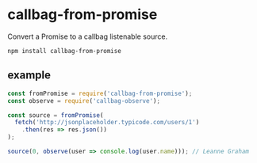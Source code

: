 # callbag-from-promise

Convert a Promise to a callbag listenable source.

`npm install callbag-from-promise`

## example

```js
const fromPromise = require('callbag-from-promise');
const observe = require('callbag-observe');

const source = fromPromise(
  fetch('http://jsonplaceholder.typicode.com/users/1')
    .then(res => res.json())
);

source(0, observe(user => console.log(user.name))); // Leanne Graham
```
